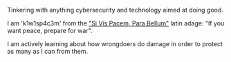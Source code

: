 Tinkering with anything cybersecurity and technology aimed at doing good.

I am 'k1w1sp4c3m' from the ["Si Vis Pacem, Para Bellum"](https://en.wikipedia.org/wiki/Si_vis_pacem,_para_bellum) latin adage: "If you want peace, prepare for war".

I am actively learning about how wrongdoers do damage in order to protect as many as I can from them.
